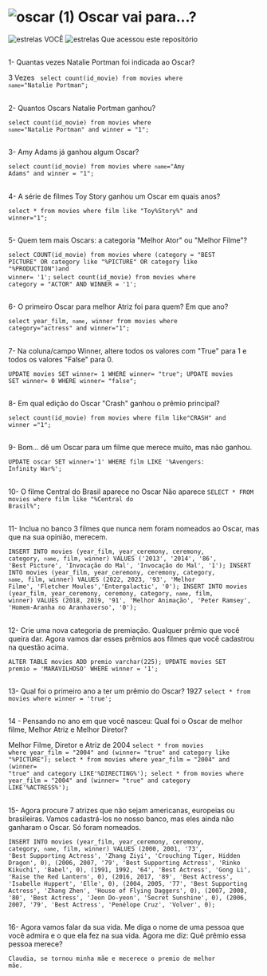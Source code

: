 # ![oscar (1)](https://user-images.githubusercontent.com/111004514/236502883-13465dd2-a14a-44ba-b4c1-e5e7b606654c.png) Oscar vai para...?
<div>
  
![estrelas](https://user-images.githubusercontent.com/111004514/236503252-d08cd53c-d12c-4eb3-a58c-621feabac86f.png)
  VOCÊ
  ![estrelas](https://user-images.githubusercontent.com/111004514/236503360-31999433-279e-4a7e-b760-3a1f7a9fb23c.png)
Que acessou este repositório
</div>

##
 
1- Quantas vezes Natalie Portman foi indicada ao Oscar?

3 Vezes
<code> select count(id_movie) from movies where `name`="Natalie Portman";</code>

##

2- Quantos Oscars Natalie Portman ganhou?

<code>select count(id_movie) from movies where `name`="Natalie Portman" and winner = "1";
</code>

##

3- Amy Adams já ganhou algum Oscar?

<code>select count(id_movie) from movies where `name`="Amy Adams" and winner = "1";</code>

##

4- A série de filmes Toy Story ganhou um Oscar em quais anos?

<code>select * from movies where film like "Toy%Story%" and winner="1";</code>

##
    
5- Quem tem mais Oscars: a categoria "Melhor Ator" ou "Melhor Filme"?

<code>select COUNT(id_movie) from movies where (category = "BEST PICTURE" OR category like "%PICTURE" OR category like "%PRODUCTION")and winner= '1';</code>
<code>select count(id_movie) from movies where category = "ACTOR" AND WINNER = '1';</code>

##

 6- O primeiro Oscar para melhor Atriz foi para quem? Em que ano?

<code>select year_film, `name`, winner from movies where category="actress" and winner="1";</code>

##

7- Na coluna/campo Winner, altere todos os valores com "True" para 1 e todos os valores "False" para 0.

<code>UPDATE movies
SET  winner= 1
WHERE winner= "true";
UPDATE movies
SET  winner= 0
WHERE winner= "false";
</code>

##

 8- Em qual edição do Oscar "Crash" ganhou o prêmio principal?

 <code>select count(id_movie) from movies where film like"CRASH" and winner ="1";
</code>
	
##

9- Bom... dê um Oscar para um filme que merece muito, mas não ganhou.

<code>UPDATE oscar SET winner='1' WHERE film LIKE '%Avengers: Infinity War%';</code>

##

10- O filme Central do Brasil aparece no Oscar
Não aparece
<code>SELECT * FROM movies where film like "%Central do Brasil%";</code>

##

11- Inclua no banco 3 filmes que nunca nem foram nomeados ao Oscar, mas que na sua opinião, merecem. 

<code>INSERT INTO movies (year_film, year_ceremony, ceremony, category, `name`, film, winner)
VALUES ('2013', '2014', '86', 'Best Picture', 'Invocação do Mal', 'Invocação do Mal', '1');
INSERT INTO movies (year_film, year_ceremony, ceremony, category, `name`, film, winner)
VALUES (2022, 2023, '93', 'Melhor Filme', 'Fletcher Moules','Entergalactic', '0');
INSERT INTO movies (year_film, year_ceremony, ceremony, category, `name`, film, winner)
VALUES (2018, 2019, '91', 'Melhor Animação', 'Peter Ramsey', 'Homem-Aranha no Aranhaverso', '0');</code>

##

12- Crie uma nova categoria de premiação. Qualquer prêmio que você queira dar. Agora vamos dar esses prêmios aos filmes que você cadastrou na questão acima.

<code>ALTER TABLE movies ADD premio varchar(225);
    UPDATE movies
	  SET premio = 'MARAVILHOSO'
	  WHERE winner = '1';</code>

##

13- Qual foi o primeiro ano a ter um prêmio do Oscar?
1927
<code>select * from movies where winner = 'true';</code>

##

14 - Pensando no ano em que você nasceu: Qual foi o Oscar de melhor filme, Melhor Atriz e Melhor Diretor?

Melhor Filme, Diretor e Atriz de 2004 <code>select * from movies where year_film = "2004" and (winner= "true" and category like "%PICTURE");
select * from movies where year_film = "2004" and (winner= "true" and category LIKE'%DIRECTING%');
select * from movies where year_film = "2004" and (winner= "true" and category LIKE'%ACTRESS%');</code>

##

15- Agora procure 7 atrizes que não sejam americanas, europeias ou brasileiras.  Vamos cadastrá-los no nosso banco, mas eles ainda não ganharam o Oscar. Só foram nomeados.

<code>INSERT INTO movies (year_film, year_ceremony, ceremony, category, `name`, film, winner)
	VALUES
	(2000, 2001, '73', 'Best Supporting Actress', 'Zhang Ziyi', 'Crouching Tiger, Hidden Dragon', 0),
	(2006, 2007, '79', 'Best Supporting Actress', 'Rinko Kikuchi', 'Babel', 0),
	(1991, 1992, '64', 'Best Actress', 'Gong Li', 'Raise the Red Lantern', 0),
	(2016, 2017, '89', 'Best Actress', 'Isabelle Huppert', 'Elle', 0),
	(2004, 2005, '77', 'Best Supporting Actress', 'Zhang Zhen', 'House of Flying Daggers', 0),
	(2007, 2008, '80', 'Best Actress', 'Jeon Do-yeon', 'Secret Sunshine', 0),
	(2006, 2007, '79', 'Best Actress', 'Penélope Cruz', 'Volver', 0);</code>

##

16- Agora vamos falar da sua vida. Me diga o nome de uma pessoa que você admira e o que ela fez na sua vida. Agora me diz: Quê prêmio essa pessoa merece? 

<code>Claudia, se tornou minha mãe e mecerece o premio de melhor mãe.</code>

##
